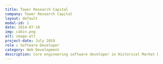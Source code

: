 ```yaml
---
title: Tower Research Capital
company: Tower Research Capital
layout: default
modal-id: 1
date: 2014-07-18
img: cabin.png
alt: image-alt
project-date: July 2019
role : Software Developer
category: Web Development
description: Core engineering software developer in Historical Market Data and simulation team. Decreased the metadata fetch latency by 9X using mongocxx. Designed and implemented and API for accessing the metadata from the mongodb using flask server and OAuth authentication using tower internal tool. Efficiently archived ~200TBs using Apache Spark. 
---
```

